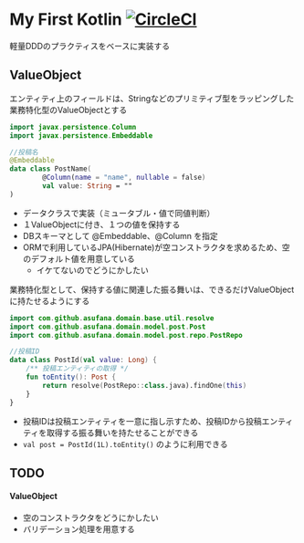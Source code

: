 # My First Kotlin [![CircleCI](https://circleci.com/gh/asufana/my-first-kotlin/tree/master.svg?style=svg)](https://circleci.com/gh/asufana/my-first-kotlin/tree/master)

軽量DDDのプラクティスをベースに実装する





## ValueObject

エンティティ上のフィールドは、Stringなどのプリミティブ型をラッピングした業務特化型のValueObjectとする

```kotlin
import javax.persistence.Column
import javax.persistence.Embeddable

//投稿名
@Embeddable
data class PostName(
        @Column(name = "name", nullable = false)
        val value: String = ""
)
```

- データクラスで実装（ミュータブル・値で同値判断）
- １ValueObjectに付き、１つの値を保持する
- DBスキーマとして @Embeddable、@Column を指定
- ORMで利用しているJPA(Hibernate)が空コンストラクタを求めるため、空のデフォルト値を用意している
  - イケてないのでどうにかしたい



業務特化型として、保持する値に関連した振る舞いは、できるだけValueObjectに持たせるようにする

```kotlin
import com.github.asufana.domain.base.util.resolve
import com.github.asufana.domain.model.post.Post
import com.github.asufana.domain.model.post.repo.PostRepo

//投稿ID
data class PostId(val value: Long) {
    /** 投稿エンティティの取得 */
    fun toEntity(): Post {
        return resolve(PostRepo::class.java).findOne(this)
    }
}
```

- 投稿IDは投稿エンティティを一意に指し示すため、投稿IDから投稿エンティティを取得する振る舞いを持たせることができる
-  `val post = PostId(1L).toEntity()` のように利用できる





## TODO

#### ValueObject

- 空のコンストラクタをどうにかしたい
- バリデーション処理を用意する



